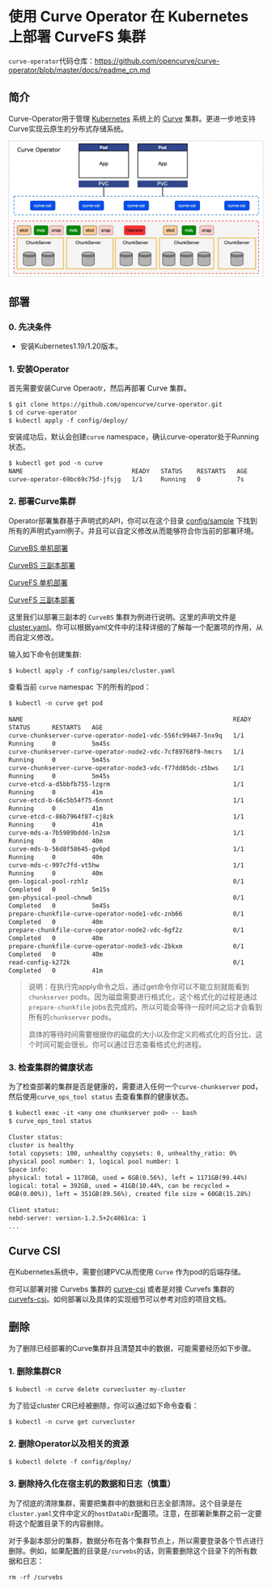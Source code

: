 # 使用 Curve Operator 在 Kubernetes 上部署 CurveFS 集群

`curve-operator`代码仓库：https://github.com/opencurve/curve-operator/blob/master/docs/readme_cn.md

## 简介

Curve-Operator用于管理 [Kubernetes](https://kubernetes.io/docs/home/) 系统上的 [Curve](https://github.com/opencurve/curve) 集群。更进一步地支持Curve实现云原生的分布式存储系统。

![Curve BS deploy architecture](../../images/curve-operator-deploy-arch.jpg)

## 部署

### 0. 先决条件

* 安装Kubernetes1.19/1.20版本。

### 1. 安装Operator

首先需要安装Curve Operaotr，然后再部署 Curve 集群。

```shell
$ git clone https://github.com/opencurve/curve-operator.git
$ cd curve-operator
$ kubectl apply -f config/deploy/
```

安装成功后，默认会创建`curve` namespace，确认curve-operator处于Running状态。

```shell
$ kubectl get pod -n curve
NAME                              READY   STATUS    RESTARTS   AGE
curve-operator-69bc69c75d-jfsjg   1/1     Running   0          7s
```

### 2. 部署Curve集群

Operator部署集群基于声明式的API，你可以在这个目录 [config/sample](https://github.com/opencurve/curve-operator/tree/master/config/samples) 下找到所有的声明式yaml例子。并且可以自定义修改从而能够符合你当前的部署环境。

[CurveBS 单机部署](https://github.com/opencurve/curve-operator/blob/master/config/samples/bscluster-onehost.yaml)

[CurveBS 三副本部署](https://github.com/opencurve/curve-operator/blob/master/config/samples/cluster.yaml)

[CurveFS 单机部署](https://github.com/opencurve/curve-operator/blob/master/config/samples/fscluster-onehost.yaml)

[CurveFS 三副本部署](https://github.com/opencurve/curve-operator/blob/master/config/samples/fscluster.yaml)

这里我们以部署三副本的 `CurveBS` 集群为例进行说明。这里的声明文件是[cluster.yaml](https://github.com/opencurve/curve-operator/blob/master/config/samples/cluster.yaml)。你可以根据yaml文件中的注释详细的了解每一个配置项的作用，从而自定义修改。

输入如下命令创建集群:

```shell
$ kubectl apply -f config/samples/cluster.yaml
```

查看当前 `curve` namespac 下的所有的pod：

```shell
$ kubectl -n curve get pod

NAME                                                          READY   STATUS      RESTARTS   AGE
curve-chunkserver-curve-operator-node1-vdc-556fc99467-5nx9q   1/1     Running     0          5m45s
curve-chunkserver-curve-operator-node2-vdc-7cf89768f9-hmcrs   1/1     Running     0          5m45s
curve-chunkserver-curve-operator-node3-vdc-f77dd85dc-z5bws    1/1     Running     0          5m45s
curve-etcd-a-d5bbfb755-lzgrm                                  1/1     Running     0          41m
curve-etcd-b-66c5b54f75-6nnnt                                 1/1     Running     0          41m
curve-etcd-c-86b7964f87-cj8zk                                 1/1     Running     0          41m
curve-mds-a-7b5989bddd-ln2sm                                  1/1     Running     0          40m
curve-mds-b-56d8f58645-gv6pd                                  1/1     Running     0          40m
curve-mds-c-997c7fd-vt5hw                                     1/1     Running     0          40m
gen-logical-pool-rzhlz                                        0/1     Completed   0          5m15s
gen-physical-pool-chnw8                                       0/1     Completed   0          5m45s
prepare-chunkfile-curve-operator-node1-vdc-znb66              0/1     Completed   0          40m
prepare-chunkfile-curve-operator-node2-vdc-6gf2z              0/1     Completed   0          40m
prepare-chunkfile-curve-operator-node3-vdc-2bkxm              0/1     Completed   0          40m
read-config-k272k                                             0/1     Completed   0          41m
```

> 说明：在执行完apply命令之后，通过get命令你可以不能立刻就能看到`chunkserver` pods。因为磁盘需要进行格式化，这个格式化的过程是通过`prepare-chunkfile` jobs去完成的。所以可能会等待一段时间之后才会看到所有的`chunkserver` pods。
>
> 具体的等待时间需要根据你的磁盘的大小以及你定义的格式化的百分比，这个时间可能会很长。你可以通过日志查看格式化的进程。

### 3. 检查集群的健康状态

为了检查部署的集群是否是健康的，需要进入任何一个`curve-chunkserver` pod，然后使用`curve_ops_tool status` 去查看集群的健康状态。

```shell
$ kubectl exec -it <any one chunkserver pod> -- bash
$ curve_ops_tool status

Cluster status:
cluster is healthy
total copysets: 100, unhealthy copysets: 0, unhealthy_ratio: 0%
physical pool number: 1, logical pool number: 1
Space info:
physical: total = 1178GB, used = 6GB(0.56%), left = 1171GB(99.44%)
logical: total = 392GB, used = 41GB(10.44%, can be recycled = 0GB(0.00%)), left = 351GB(89.56%), created file size = 60GB(15.28%)

Client status:
nebd-server: version-1.2.5+2c4861ca: 1
...
```

##  Curve CSI

在Kubernetes系统中，需要创建PVC从而使用 `Curve` 作为pod的后端存储。

你可以部署对接 Curvebs 集群的 [curve-csi](https://github.com/opencurve/curve-csi) 或者是对接 Curvefs 集群的 [curvefs-csi](https://github.com/opencurve/curvefs-csi)。如何部署以及具体的实现细节可以参考对应的项目文档。

## 删除

为了删除已经部署的Curve集群并且清楚其中的数据，可能需要经历如下步骤。

### 1. 删除集群CR

```shell
$ kubectl -n curve delete curvecluster my-cluster
```

为了验证cluster CR已经被删除，你可以通过如下命令查看：

```shell
$ kubectl -n curve get curvecluster
```

### 2. 删除Operator以及相关的资源

```shell
$ kubectl delete -f config/deploy/
```

### 3. 删除持久化在宿主机的数据和日志（慎重）

为了彻底的清除集群，需要把集群中的数据和日志全部清除。这个目录是在`cluster.yaml`文件中定义的`hostDataDir`配置项。注意，在部署新集群之前一定要将这个配置目录下的内容删除。

对于多副本部分的集群，数据分布在各个集群节点上，所以需要登录各个节点进行删除。例如，如果配置的目录是`/curvebs`的话，则需要删除这个目录下的所有数据和日志：

```shell
rm -rf /curvebs
```
